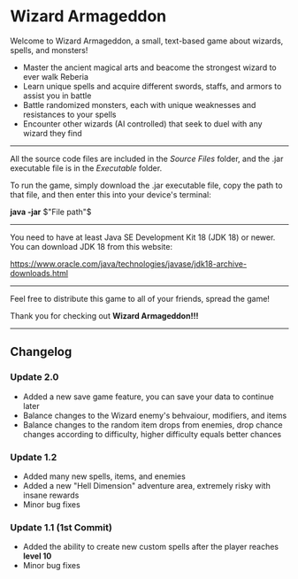 # Wizard Armageddon

Welcome to Wizard Armageddon, a small, text-based game about wizards, spells, and monsters!

- Master the ancient magical arts and beacome the strongest wizard to ever walk Reberia
- Learn unique spells and acquire different swords, staffs, and armors to assist you in battle
- Battle randomized monsters, each with unique weaknesses and resistances to your spells
- Encounter other wizards (AI controlled) that seek to duel with any wizard they find
___________________________________________________________________________________________________________________________________________________________________
All the source code files are included in the $Source \ Files$ folder, and the .jar executable file is in the $Executable$ folder.

To run the game, simply download the .jar executable file, copy the path to that file, and then enter this into your device's terminal:

**java -jar** $"File path"$
___________________________________________________________________________________________________________________________________________________________________
You need to have at least Java SE Development Kit 18 (JDK 18) or newer. You can download JDK 18 from this website:

https://www.oracle.com/java/technologies/javase/jdk18-archive-downloads.html
___________________________________________________________________________________________________________________________________________________________________
Feel free to distribute this game to all of your friends, spread the game!

Thank you for checking out **Wizard Armageddon!!!**
___________________________________________________________________________________________________________________________________________________________________


## Changelog

### Update 2.0

- Added a new save game feature, you can save your data to continue later
- Balance changes to the Wizard enemy's behvaiour, modifiers, and items
- Balance changes to the random item drops from enemies, drop chance 
  changes according to difficulty, higher difficulty equals better chances

### Update 1.2 

- Added many new spells, items, and enemies
- Added a new "Hell Dimension" adventure area, extremely risky with insane rewards
- Minor bug fixes

### Update 1.1 (1st Commit)

- Added the ability to create new custom spells after the player reaches **level 10**
- Minor bug fixes
